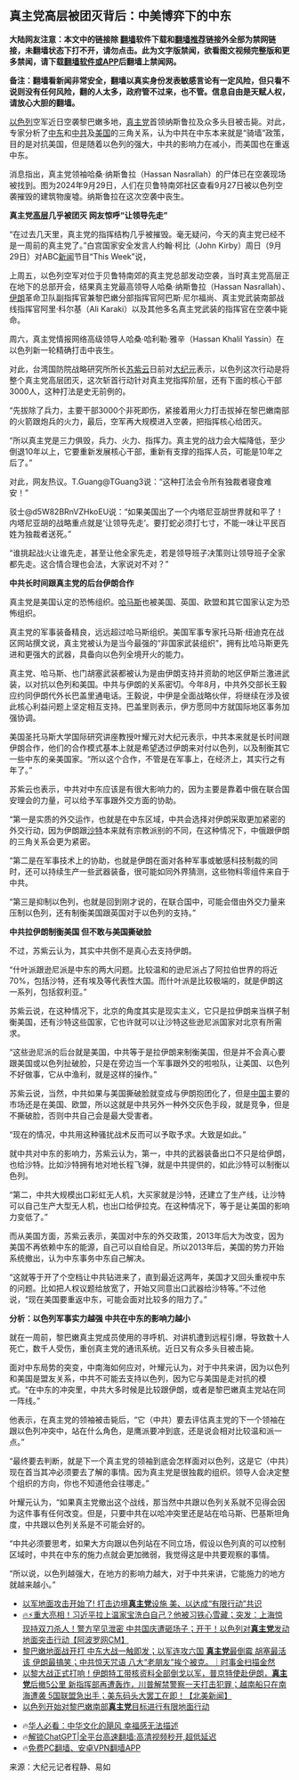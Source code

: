  <!-- 面包屑导航 --> <h2>真主党高层被团灭背后：中美博弈下的中东</h2> <p class="notice"><b>大陆网友注意：本文中的链接除 <a href="https://github.com/bannedbook/fanqiang" >翻墙</a>软件下载和<a href="https://github.com/killgcd/justmysocks/blob/master/README.md">翻墙推荐</a>链接外全部为禁网链接，未翻墙状态下打不开，请勿点击。此为文字版禁闻，欲看图文视频完整版和更多禁闻，请下载<a href="https://github.com/bannedbook/fanqiang">翻墙软件或APP</a>后翻墙上禁闻网。</p><p>备注：翻墙看新闻非常安全，翻墙以真实身份发表敏感言论有一定风险，但只看不说则没有任何风险，翻的人太多，政府管不过来，也不管。信息自由是天赋人权，请放心大胆的翻墙。</b></p>  <div class="entry"> <p><a href="https://www.bannedbook.org/bnews/tag/%e4%bb%a5%e8%89%b2%e5%88%97/" class="st_tag internal_tag" rel="tag" title="标签 以色列 下的日志">以色列</a>空军近日空袭黎巴嫩多地，<a href="https://www.bannedbook.org/bnews/tag/%e7%9c%9f%e4%b8%bb%e5%85%9a/" class="st_tag internal_tag" rel="tag" title="标签 真主党 下的日志">真主党</a>首领纳斯鲁拉及众多头目被击毙。对此，专家分析了<a href="https://www.bannedbook.org/bnews/tag/%e4%b8%ad%e4%b8%9c/" class="st_tag internal_tag" rel="tag" title="标签 中东 下的日志">中东</a>和<a href="https://www.bannedbook.org/bnews/tag/%e4%b8%ad%e5%85%b1/" class="st_tag internal_tag" rel="tag" title="标签 中共 下的日志">中共</a>及<a href="https://www.bannedbook.org/bnews/tag/%e7%be%8e%e5%9b%bd/" class="st_tag internal_tag" rel="tag" title="标签 美国 下的日志">美国</a>的三角关系，认为中共在中东本来就是“骑墙”政策，目的是对抗美国，但是随着以色列的强大，中共的影响力在减小，而美国也在重返中东。</p> <p>消息指出，真主党领袖哈桑·纳斯鲁拉（Hassan Nasrallah）的尸体已在空袭现场被找到。图为2024年9月29日，人们在贝鲁特南郊社区查看9月27日被以色列空袭摧毁的建筑物废墟。纳斯鲁拉在这次空袭中丧生。</p> <p><strong>真主党<span class='wp_keywordlink_affiliate'><a href="https://www.bannedbook.org/bnews/ccpdope/" title="中共高层内幕" target="_blank">高层</a></span>几乎被团灭 网友惊呼“让领导先走”</strong></p> <p>“在过去几天里，真主党的指挥结构几乎被摧毁。毫无疑问，今天的真主党已经不是一周前的真主党了。”白宫国家安全发言人约翰‧柯比（John Kirby）周日（9月29日）对ABC<span class='wp_keywordlink_affiliate'><a href="https://www.bannedbook.org/" title="新闻">新闻</a></span>节目“This Week”说，</p> <p>上周五，以色列空军对位于贝鲁特南郊的真主党总部发动空袭，当时真主党高层正在地下的总部开会，结果真主党最高领导人哈桑‧纳斯鲁拉（Hassan Nasrallah）、<a href="https://www.bannedbook.org/bnews/tag/%e4%bc%8a%e6%9c%97/" class="st_tag internal_tag" rel="tag" title="标签 伊朗 下的日志">伊朗</a>革命卫队副指挥官兼黎巴嫩分部指挥官阿巴斯‧尼尔福尚、真主党武装南部战线指挥官阿里‧科尔基（Ali Karaki）以及其他多名真主党武装的指挥官在空袭中毙命。</p> <p>周六，真主党情报网络高级领导人哈桑‧哈利勒‧雅辛（Hassan Khalil Yassin）在以色列新一轮精确打击中丧生。</p> <p>对此，台湾国防院战略研究所所长<a href="https://www.bannedbook.org/bnews/tag/%E8%8B%8F%E7%B4%AB%E4%BA%91/" class="st_tag internal_tag" rel="tag" title="标签 苏紫云 下的日志">苏紫云</a>日前对<span class='wp_keywordlink_affiliate'><a href="http://www.epochtimes.com/" title="大纪元" target="_blank">大纪元</a></span>表示，以色列这次行动是将整个真主党高层团灭，这次斩首行动针对真主党指挥阶层，还有下面的核心干部3000人，这种打法是史无前例的。</p> <p>“先拔除了兵力，主要干部3000个非死即伤，紧接着用火力打击拔掉在黎巴嫩南部的火箭跟炮兵的火力，最后，空军再大规模进入空袭，把指挥核心给团灭。</p> <p>“所以真主党是三力俱毁，兵力、火力、指挥力。真主党的战力会大幅降低，至少倒退10年以上，它要重新发展核心干部，重新有支撑的指挥人员，可能是10年之后了。”</p> <p>对此，网友热议。T.Guang@TGuang3说：“这种打法会令所有独裁者寝食难安！”</p>  <p>驳士@d5W82BRnVZHkoEU说：“如果美国出了一个内塔尼亚胡世界就和平了！内塔尼亚胡的战略重点就是‘让领导先走’。要打蛇必须打七寸，不能一味让平民百姓为独裁者送死。”</p> <p>“谁挑起战火让谁先走，甚至让他全家先走，若是领导班子决策则让领导班子全家都先走。这合情合理也会法，大家说对不对？”</p> <p><strong>中共长时间跟真主党的后台伊朗合作</strong></p> <p>真主党是美国认定的恐怖组织。<a href="https://www.bannedbook.org/bnews/tag/%e5%93%88%e9%a9%ac%e6%96%af/" class="st_tag internal_tag" rel="tag" title="标签 哈马斯 下的日志">哈马斯</a>也被美国、英国、欧盟和其它国家认定为恐怖组织。</p> <p>真主党的军事装备精良，远远超过哈马斯组织。美国军事专家托马斯‧纽迪克在战区网站撰文说，真主党被认为是当今最强的“非国家武装组织”，拥有比哈马斯更先进和更强大的武器，具备向以色列全境开火的能力。</p> <p>真主党、哈马斯、也门胡塞武装都被认为是由伊朗支持并资助的地区伊斯兰激进武装，以对抗以色列和美国。中共与伊朗的关系密切。今年8月，中共外交部长王毅应约同伊朗代外长巴盖里通电话。王毅说，中伊是全面战略伙伴，将继续在涉及彼此核心利益问题上坚定相互支持。巴盖里则表示，伊方愿同中方就国际地区事务加强协调。</p> <p>美国圣托马斯大学国际研究讲座教授叶耀元对大纪元表示，中共本来就是长时间跟伊朗合作，他们的合作模式基本上就是希望透过伊朗来对付以色列，以及制衡其它一些中东的亲美国家。“所以这个合作，不管是在军事上，在经济上，其实行之有年了。”</p> <p>苏紫云也表示，中共对中东应该是有很大影响力的，因为主要是靠着中俄在联合国安理会的力量，可以给予军事跟外交方面的协助。</p> <p>“第一是实质的外交运作，也就是在中东区域，中共会选择对伊朗采取更加紧密的外交行动，因为伊朗跟<a href="https://www.bannedbook.org/bnews/tag/%e6%b2%99%e7%89%b9/" class="st_tag internal_tag" rel="tag" title="标签 沙特 下的日志">沙特</a>本来就有宗教派别的不同，在这种情况下，中俄跟伊朗的三角关系会更为紧密。</p> <p>“第二是在军事技术上的协助，也就是伊朗在面对各种军事或敏感科技制裁的同时，还可以持续生产一些武器装备，很可能如同外界猜测，这些物料零组件来自于中共。</p>  <p>“第三是抑制以色列，也就是回到刚才说的，在联合国中，可能会借由外交力量来压制以色列，还有制衡美国跟英国对于以色列的支持。”</p> <p><strong>中共拉伊朗制衡美国 但不敢与美国撕破脸</strong></p> <p>不过，苏紫云认为，其实中共倒不是真心去支持伊朗。</p> <p>“什叶派跟逊尼派是中东的两大问题。比较温和的逊尼派占了阿拉伯世界的将近70%，包括沙特，还有埃及等代表性大国。而什叶派是比较极端的，就是伊朗这一系列，包括叙利亚。”</p> <p>苏紫云说，在这种情况下，北京的角度其实是现实主义，它只是拉伊朗来当棋子制衡美国，还有沙特这些国家，它也许就可以让沙特这些逊尼派国家对北京有所需求。</p> <p>“这些逊尼派的后台就是美国，中共等于是拉伊朗来制衡美国，但是并不会真心要跟美国或以色列扯破脸，只是在旁边当一个军事跟外交的啦啦队，让美国、以色列不好做事，它从中渔利，就是这样的操作。”</p> <p>苏紫云说，当然，中共如果与美国撕破脸就变成与伊朗抱团化了，但是<span class='wp_keywordlink_affiliate'><a href="https://www.bannedbook.org/" title="中国" target="_blank">中国</a></span>主要的市场还是在美国、欧盟，所以这就是中共另外一种外交灰色手段，就是竞争，但是不撕破脸，否则中共自己会是最大受害者。</p> <p>“现在的情况，中共用这种骚扰战术反而可以予取予求。大致是如此。”</p> <p>就中共对中东的影响力，苏紫云认为，第一，中共的武器装备出口不只是给伊朗，也给沙特。比如沙特拥有地对地长程飞弹，就是中共提供的，如此沙特可以制衡以色列。</p> <p>“第二，中共大规模出口彩虹无人机，大买家就是沙特，还建立了生产线，让沙特可以自己生产大型无人机，也出口给伊拉克。在这种情况下，等于是让美国的影响力变低了。”</p>  <p>而从美国方面，苏紫云表示，美国对中东的外交政策，2013年后大为改变，因为美国不再依赖中东的能源，自己可以自给自足。所以2013年后，美国的势力开始系统撤出，认为中东事务中东自己解决。</p> <p>“这就等于开了个空档让中共钻进来了，直到最近这两年，美国才又回头重视中东的问题。比如把人权议题给放宽了，开始又同意出口武器给沙特等。”不过他说，“现在美国要重返中东，可能会面对比较多的阻力了。”</p> <p><strong>分析：以色列军事实力越强 中共在中东的影响力越小</strong></p> <p>就在一周前，黎巴嫩真主党成员使用的寻呼机、对讲机遭到远程引爆，导致数十人死亡，数千人受伤，重创真主党的通讯系统。近日又有众多头目被击毙。</p> <p>面对中东局势的突变，中南海如何应对，叶耀元认为，对于中共来讲，因为以色列和美国是盟友关系，中共不可能去支持以色列，因为它与美国是走对抗的模式。“在中东的冲突里，中共大多时候是比较跟伊朗，或者是黎巴嫩真主党站在同一阵线。”</p> <p>他表示，在真主党的领袖被击毙后，“它（中共）要去评估真主党的下一个领袖在跟以色列冲突中，站在什么角色，是鹰派要冲到底，还是说会相对比较温和派一点。”</p> <p>“最终要去判断，就是下一个真主党的领袖到底会怎样面对以色列，这是它（中共）现在首当其冲必须要去了解的事情。因为真主党是很独裁的组织。领导人会决定整个组织的方向，你也不知道他会往哪走。”</p> <p>叶耀元认为，“如果真主党撤出这个战线，那当然中共跟以色列关系就不见得会因为这件事有任何改变。但是，只要中共在以哈冲突里还是站在哈马斯、巴基斯坦角度，中共跟以色列关系是不可能会好的。</p> <p>“中共必须要思考，如果大方向跟以色列站在不同立场，假设以色列真的可以控制区域时，中共在中东的施力点就会更加微弱，我觉得这是中共要观察的事情。</p> <p>“所以说，以色列越强大，在地方的影响力越大，对于中共来讲，它能施力的地方就越来越小。”</p>  <!--<div id="taboola-mid-1"></div>--><ul class='op-related-articles' title='相关阅读'> <li><a href='https://www.bannedbook.org/bnews/worldnews/20241001/2096082.html' target='_blank'>以军地面攻击开始了! 打击边境<b>真主党</b>设施 美、以达成“有限行动”共识</a></li> <li><a href='https://www.bannedbook.org/bnews/bannedvideo/20241001/2096076.html' target='_blank'>🔥⚡重大亮相！习近平拉上温家宝洗白自己？他被习铁心雪藏；突发：上海惊现持双刀杀人！警方罕见泄密 中共国庆遭砸场子；开干！以色列对<b>真主党</b>发动地面突击行动【阿波罗网CM】</a></li> <li><a href='https://www.bannedbook.org/bnews/sohnews/20241001/2096039.html' target='_blank'>黎巴嫩地面战开打 中东大战一触即发；以军连攻六国 <b>真主党</b>最倒霉 胡塞最活该 伊朗最搞笑；中共惊天咒语 八大“老朋友”挨个被克。｜时事金扫描金然</a></li> <li><a href='https://www.bannedbook.org/bnews/bannedvideo/20241001/2096026.html' target='_blank'>以黎大战正式打响！伊朗特工带核资料全部倒戈以军，普京特使赴伊朗，<b>真主党</b>后撤5公里 新指挥部再遭轰炸，川普解禁警察一天打击犯罪；越南船只在南海遭袭 5国联盟急出手；美东码头大罢工在即！【北美新闻】</a></li> <li><a href='https://www.bannedbook.org/bnews/worldnews/20241001/2096005.html' target='_blank'>以色列开始对黎巴嫩南部<b>真主党</b>目标进行有限地面行动</a></li> </ul> <ul class="texttj"> <!--<li>🔥<a href="https://www.bannedbook.org/bnews/ssgc/20230219/1850782.html" target="_blank">法国犹太老板：神告诉我们，只有一位中国人能救人类</a></li>--> <li>🔥<a href="https://www.bannedbook.org/bnews/comments/20220220/1694796.html" target="_blank">华人必看：中华文化的飓风 幸福感无法描述</a></li> <li>🔥<a href="https://github.com/bannedbook/fanqiang/wiki/V2ray%E6%9C%BA%E5%9C%BA" target="_blank">解锁ChatGPT|全平台高速翻墙:高清视频秒开,超低延迟</a></li> <li>🔥<a href="https://github.com/bannedbook/fanqiang/wiki/%E7%A6%81%E9%97%BB%E7%BD%91%E5%AE%89%E5%8D%93%E7%BF%BB%E5%A2%99%E6%96%B0%E9%97%BBAPP" target="_blank">免费PC翻墙、安卓VPN翻墙APP</a></li> </ul><p class="src-info">来源：大纪元记者程静、易如 </p><a name='sharetosocial'></a> <div style="margin-bottom:5px;padding-bottom:5px;clear:both"> <div id="archive-pix-1" class="banner-ads"> <!-- AuctionX Display platform tag START --> <div id="27602x728x90x621x_ADSLOT1" clicktrack="%%CLICK_URL_ESC%%"></div>  <!-- AuctionX Display platform tag END --> </div> <div id="archive-pix-2" class="banner-ads"> <!-- AuctionX Display platform tag START --> <div id="27556x300x250x621x_ADSLOT1" clicktrack="%%CLICK_URL_ESC%%" style="margin:0 auto;text-align:center"></div>  <!-- AuctionX Display platform tag END --> </div> </div>  <div id="archive-pix-1" class="banner-ads"> <!-- AuctionX Display platform tag START --> <div id="27603x728x90x621x_ADSLOT1" clicktrack="%%CLICK_URL_ESC%%"></div>  <!-- AuctionX Display platform tag END --> </div> </div><!--END ENTRY--> 